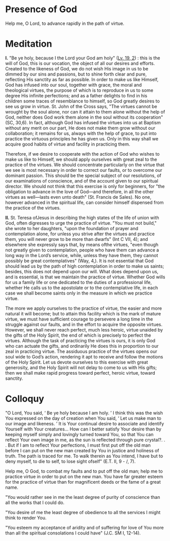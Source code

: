 # Presence of God

Help me, O Lord, to advance rapidly in the path of virtue.

# Meditation

**I.** "Be ye holy, because I the Lord your God am holy" ([Lv. 19, 2](https://vulgata.online/bible/Lv.19?ed=DR2&vfn=DR2.Lv.19.2:vs)) : this is the will of God, this is our vocation, the object of all our desires and efforts. Created to the likeness of God, we do not wish His image in us to be dimmed by our sins and passions, but to shine forth clear and pure, reflecting His sanctity as far as possible. In order to make us like Himself, God has infused into our soul, together with grace, the moral and theological virtues, the purpose of which is to reproduce in us to some degree His infinite perfections; and as a father delights to find in his children some traces of resemblance to himself, so God greatly desires to see us grow in virtue. St. John of the Cross says, "The virtues cannot be wrought by the soul alone, nor can it attain to them alone without the help of God, neither does God work them alone in the soul without its cooperation" (SC, 30,6). In fact, although God has infused the virtues into us at Baptism without any merit on our part, He does not make them grow without our collaboration; it remains for us, always with the help of grace, to put into practice the virtuous principles he has given us. Only in this way shall we acquire good habits of virtue and facility in practicing them.

Therefore, if we desire to cooperate with the action of God who wishes to make us like to Himself, we should apply ourselves with great zeal to the practice of the virtues. We should concentrate particularly on the virtue that we see is most necessary in order to correct our faults, or to overcome our dominant passion. This should be the special subject of our resolutions, of our examinations of conscience, and of the account given to our spiritual director. We should not think that this exercise is only for beginners, for "the obligation to advance in the love of God—and therefore, in all the other virtues as well—lasts even unto death" (St. Francis de Sales). No one, however advanced in the spiritual life, can consider himself dispensed from the practice of the virtues.

**II.** St. Teresa ofJesus in describing the high states of the life of union with God, often digresses to urge the practice of virtue. "You must not build," she wrote to her daughters, "upon the foundation of prayer and contemplation alone, for unless you strive after the virtues and practice them, you will never grow to be more than dwarfs" (Int C VII, 4); and elsewhere she expressly says that, by means ofthe virtues, "even though not greatly given to contemplation, people who have them can advance a long way in the Lord’s service, while, unless they have them, they cannot possibly be great contemplatives" (Way, 4,). It is not essential that God should lead us by the path of high contemplation in order to make us saints; besides, this does not depend upon our will. What does depend upon us, and is essential, is that we maintain the practice of virtue. Whether God wills for us a family life or one dedicated to the duties of a professional life, whether He calls us to the apostolate or to the contemplative life, in each case we shall become saints only in the measure in which we practice virtue.

The more we apply ourselves to the practice of virtue, the easier and more natural it will become; but to attain this facility which is the mark of mature virtue, we must have sufficient courage to persevere a long time in the struggle against our faults, and in the effort to acquire the opposite virtues. However, we shall never reach perfect, much less heroic, virtue unaided by the gifts of the Holy Spirit, the end of which is precisely to perfect the virtues. Although the task of practicing the virtues is ours, it is only God who can actuate the gifts, and ordinarily He does this in proportion to our zeal in practicing virtue. The assiduous practice of the virtues opens our soul wide to God’s action, rendering it apt to receive and follow the motions of the Holy Spirit. Let us devote ourselves to this exercise with great generosity, and the Holy Spirit will not delay to come to us with His gifts; then we shall make rapid progress toward perfect, heroic virtue, toward sanctity.

# Colloquy

"O Lord, You said, ‘ Be ye holy because I am holy. ’ I think this was the wish You expressed on the day of creation when You said, ‘ Let us make man to our image and likeness. ’ It is Your continual desire to associate and identify Yourself with Your creatures...  How can I better satisfy Your desire than by keeping myself simply and lovingly turned toward You, so that You can reflect Your own image in me, as the sun is reflected through pure crystal?. . . But if I am to reflect Your perfections, I must first put off the old man before I can put on the new man created by You in justice and holiness of truth. The path is traced for me. To walk therein as You intend, I have but to deny myself, to die to self, to lose sight ofself" (E.T. II, 9 - /, 7).

Help me, O God, to combat my faults and to put off the old man; help me to practice virtue in order to put on the new man. You have far greater esteem for the practice of virtue than for magnificent deeds or the fame of a great name.

"You would rather see in me the least degree of purity of conscience than all the works that I could do.

"You desire of me the least degree of obedience to all the services I might think to render You.

"You esteem my acceptance of aridity and of suffering for love of You more than all the spiritual consolations I could have" (J.C. SM I, 12-14).
